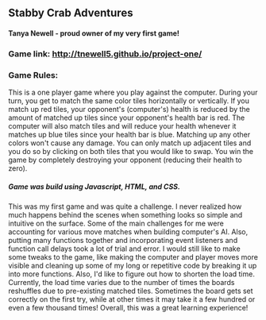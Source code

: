 ## Stabby Crab Adventures
#### Tanya Newell - proud owner of my very first game!

### Game link: http://tnewell5.github.io/project-one/

### Game Rules:
This is a one player game where you play against the computer.  During your turn, you get to match the same color tiles horizontally or vertically. If you match up red tiles, your opponent's (computer's) health is reduced by the amount of matched up tiles since your opponent's health bar is red. The computer will also match tiles and will reduce your health whenever it matches up blue tiles since your health bar is blue. Matching up any other colors won't cause any damage. You can only match up adjacent tiles and you do so by clicking on both tiles that you would like to swap. You win the game by completely destroying your opponent (reducing their health to zero).

##### Game was build using Javascript, HTML, and CSS.  

This was my first game and was quite a challenge. I never realized how much happens behind the scenes when something looks so simple and intuitive on the surface. Some of the main challenges for me were accounting for various move matches when building computer's AI. Also, putting many functions together and incorporating event listeners and function call delays took a lot of trial and error.  I would still like to make some tweaks to the game, like making the computer and player moves more visible and cleaning up some of my long or repetitive code by breaking it up into more functions. Also, I'd like to figure out how to shorten the load time.  Currently, the load time varies due to the number of times the boards reshuffles due to pre-existing matched tiles.  Sometimes the board gets set correctly on the first try, while at other times it may take it a few hundred or even a few thousand times! Overall, this was a great learning experience!
